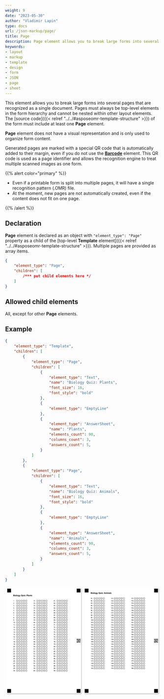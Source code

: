 ```yaml
---
weight: 9
date: "2023-05-30"
author: "Vladimir Lapin"
type: docs
url: /json-markup/page/
title: Page
description: Page element allows you to break large forms into several pages that are recognized as a single document.
keywords:
- layout
- markup
- template
- design
- form
- JSON
- page
- sheet
---
```


This element allows you to break large forms into several pages that are recognized as a single document. Pages must always be top-level elements in the form hierarchy and cannot be nested within other layout elements. The [source code]({{< relref "../../#asposeomr-template-structure" >}}) of the form must include at least one **Page** element.

**Page** element does not have a visual representation and is only used to organize form content.

Generated pages are marked with a special QR code that is automatically added to their margin, even if you do not use the [**Barcode**](/omr/json-markup/elements-barcode/) element. This QR code is used as a page identifier and allows the recognition engine to treat multiple scanned images as one form.

{{% alert color="primary" %}} 

- Even if a printable form is split into multiple pages, it will have a single recognition pattern (.OMR) file.
- At the moment, new pages are not automatically created, even if the content does not fit on one page.

{{% /alert %}}

## Declaration

**Page** element is declared as an object with `"element_type": "Page"` property as a child of the [top-level **Template** element]({{< relref "../../#asposeomr-template-structure" >}}). Multiple pages are provided as array items.

```json
{
	"element_type": "Page",
	"children": [
		/*** put child elements here */
	]
}
```

## Allowed child elements

All, except for other **Page** elements.

## **Example**

```json
{
	"element_type": "Template",
	"children": [
		{
			"element_type": "Page",
			"children": [
				{
					"element_type": "Text",
					"name": "Biology Quiz: Plants",
					"font_size": 16,
					"font_style": "bold"
				},
				{
					"element_type": "EmptyLine"
				},
				{
					"element_type": "AnswerSheet",
					"name": "Plants",
					"elements_count": 90,
					"columns_count": 3,
					"answers_count": 5,
				}
			]
		},
		{
			"element_type": "Page",
			"children": [
				{
					"element_type": "Text",
					"name": "Biology Quiz: Animals",
					"font_size": 16,
					"font_style": "bold"
				},
				{
					"element_type": "EmptyLine"
				},
				{
					"element_type": "AnswerSheet",
					"name": "Animals",
					"elements_count": 90,
					"columns_count": 3,
					"answers_count": 5,
				}
			]
		}
	]
}
```

![Multi-page form](multi-page.png)
